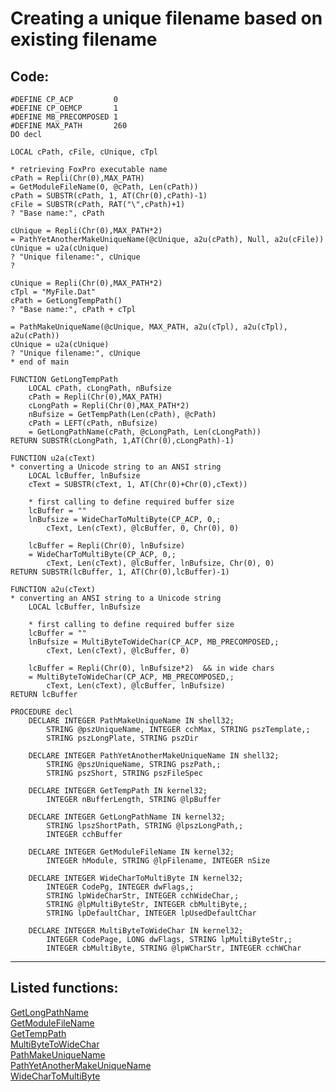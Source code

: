 <link rel="stylesheet" type="text/css" href="../css/win32api.css">  
<link rel="stylesheet" href="https://cdnjs.cloudflare.com/ajax/libs/font-awesome/4.7.0/css/font-awesome.min.css">

# Creating a unique filename based on existing filename

## Code:
```foxpro  
#DEFINE CP_ACP         0
#DEFINE CP_OEMCP       1
#DEFINE MB_PRECOMPOSED 1
#DEFINE MAX_PATH       260
DO decl

LOCAL cPath, cFile, cUnique, cTpl

* retrieving FoxPro executable name
cPath = Repli(Chr(0),MAX_PATH)
= GetModuleFileName(0, @cPath, Len(cPath))
cPath = SUBSTR(cPath, 1, AT(Chr(0),cPath)-1)
cFile = SUBSTR(cPath, RAT("\",cPath)+1)
? "Base name:", cPath

cUnique = Repli(Chr(0),MAX_PATH*2)
= PathYetAnotherMakeUniqueName(@cUnique, a2u(cPath), Null, a2u(cFile))
cUnique = u2a(cUnique)
? "Unique filename:", cUnique
?

cUnique = Repli(Chr(0),MAX_PATH*2)
cTpl = "MyFile.Dat"
cPath = GetLongTempPath()
? "Base name:", cPath + cTpl

= PathMakeUniqueName(@cUnique, MAX_PATH, a2u(cTpl), a2u(cTpl), a2u(cPath))
cUnique = u2a(cUnique)
? "Unique filename:", cUnique
* end of main

FUNCTION GetLongTempPath
	LOCAL cPath, cLongPath, nBufsize
	cPath = Repli(Chr(0),MAX_PATH)
	cLongPath = Repli(Chr(0),MAX_PATH*2)
	nBufsize = GetTempPath(Len(cPath), @cPath)
	cPath = LEFT(cPath, nBufsize)
	= GetLongPathName(cPath, @cLongPath, Len(cLongPath))
RETURN SUBSTR(cLongPath, 1,AT(Chr(0),cLongPath)-1)

FUNCTION u2a(cText)
* converting a Unicode string to an ANSI string
	LOCAL lcBuffer, lnBufsize
	cText = SUBSTR(cText, 1, AT(Chr(0)+Chr(0),cText))

	* first calling to define required buffer size
	lcBuffer = ""
	lnBufsize = WideCharToMultiByte(CP_ACP, 0,;
		cText, Len(cText), @lcBuffer, 0, Chr(0), 0)
		
	lcBuffer = Repli(Chr(0), lnBufsize)
	= WideCharToMultiByte(CP_ACP, 0,;
		cText, Len(cText), @lcBuffer, lnBufsize, Chr(0), 0)
RETURN SUBSTR(lcBuffer, 1, AT(Chr(0),lcBuffer)-1)

FUNCTION a2u(cText)
* converting an ANSI string to a Unicode string
	LOCAL lcBuffer, lnBufsize
	
	* first calling to define required buffer size
	lcBuffer = ""
	lnBufsize = MultiByteToWideChar(CP_ACP, MB_PRECOMPOSED,;
		cText, Len(cText), @lcBuffer, 0)

	lcBuffer = Repli(Chr(0), lnBufsize*2)  && in wide chars
	= MultiByteToWideChar(CP_ACP, MB_PRECOMPOSED,;
		cText, Len(cText), @lcBuffer, lnBufsize)
RETURN lcBuffer

PROCEDURE decl
	DECLARE INTEGER PathMakeUniqueName IN shell32;
		STRING @pszUniqueName, INTEGER cchMax, STRING pszTemplate,;
		STRING pszLongPlate, STRING pszDir

	DECLARE INTEGER PathYetAnotherMakeUniqueName IN shell32;
		STRING @pszUniqueName, STRING pszPath,;
		STRING pszShort, STRING pszFileSpec

	DECLARE INTEGER GetTempPath IN kernel32;
		INTEGER nBufferLength, STRING @lpBuffer

	DECLARE INTEGER GetLongPathName IN kernel32;
		STRING lpszShortPath, STRING @lpszLongPath,;
		INTEGER cchBuffer

	DECLARE INTEGER GetModuleFileName IN kernel32;
		INTEGER hModule, STRING @lpFilename, INTEGER nSize

	DECLARE INTEGER WideCharToMultiByte IN kernel32;
		INTEGER CodePg, INTEGER dwFlags,;
		STRING lpWideCharStr, INTEGER cchWideChar,;
		STRING @lpMultiByteStr, INTEGER cbMultiByte,;
		STRING lpDefaultChar, INTEGER lpUsedDefaultChar

	DECLARE INTEGER MultiByteToWideChar IN kernel32;
		INTEGER CodePage, LONG dwFlags, STRING lpMultiByteStr,;
		INTEGER cbMultiByte, STRING @lpWCharStr, INTEGER cchWChar  
```  
***  


## Listed functions:
[GetLongPathName](../libraries/kernel32/GetLongPathName.md)  
[GetModuleFileName](../libraries/kernel32/GetModuleFileName.md)  
[GetTempPath](../libraries/kernel32/GetTempPath.md)  
[MultiByteToWideChar](../libraries/kernel32/MultiByteToWideChar.md)  
[PathMakeUniqueName](../libraries/shell32/PathMakeUniqueName.md)  
[PathYetAnotherMakeUniqueName](../libraries/shell32/PathYetAnotherMakeUniqueName.md)  
[WideCharToMultiByte](../libraries/kernel32/WideCharToMultiByte.md)  
